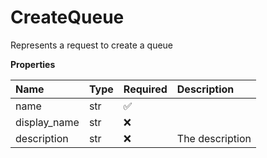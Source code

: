 # CreateQueue

Represents a request to create a queue

**Properties**

| Name         | Type | Required | Description     |
| :----------- | :--- | :------- | :-------------- |
| name         | str  | ✅       |                 |
| display_name | str  | ❌       |                 |
| description  | str  | ❌       | The description |
